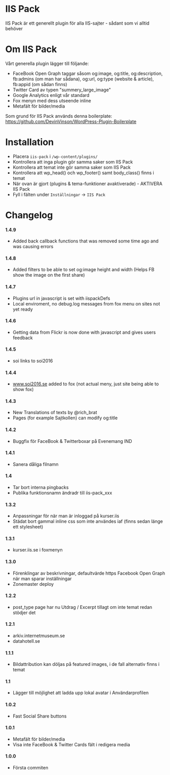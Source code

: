 IIS Pack
========

IIS Pack är ett generellt plugin för alla IIS-sajter - sådant som vi alltid behöver

# Om IIS Pack

Vårt generella plugin lägger till följande:

* FaceBook Open Graph taggar såsom og:image, og:title, og:description, fb:admins (om man har sådana), og:url, og:type (website & article), fb:appid (om sådan finns)
* Twitter Card av typen "summery_large_image"
* Google Analytics enligt vår standard
* Fox menyn med dess utseende inline
* Metafält för bilder/media

Som grund för IIS Pack används denna boilerplate:
https://github.com/DevinVinson/WordPress-Plugin-Boilerplate

Installation
============

* Placera `iis-pack` i `/wp-content/plugins/`
* Kontrollera att inga plugin gör samma saker som IIS Pack
* Kontrollera att temat inte gör samma saker som IIS Pack
* Kontrollera att wp_head() och wp_footer() samt body_class() finns i temat
* När ovan är gjort (plugins & tema-funktioner avaktiverade) - AKTIVERA IIS Pack
* Fyll i fälten under `Inställningar` -> `IIS Pack`


Changelog
=========
#### 1.4.9
* Added back callback functions that was removed some time ago and was causing errors
#### 1.4.8
* Added filters to be able to set og:image height and width (Helps FB show the image on the first share)

#### 1.4.7
* Plugins url in javascript is set with iispackDefs
* Local enviroment, no debug.log messages from fox menu on sites not yet ready

#### 1.4.6
* Getting data from Flickr is now done with javascript and gives users feedback

#### 1.4.5
* soi links to soi2016

#### 1.4.4
* www.soi2016.se added to fox (not actual meny, just site being able to show fox)

#### 1.4.3
* New Translations of texts by @rich_brat
* Pages (for example Sajtkollen) can modify og:title

#### 1.4.2
* Buggfix för FaceBook & Twitterboxar på Evenemang IND

#### 1.4.1
* Sanera dåliga filnamn

#### 1.4
* Tar bort interna pingbacks
* Publika funktionsnamn ändradr till iis-pack_xxx

#### 1.3.2
* Anpassningar för när man är inloggad på kurser.iis
* Städat bort gammal inline css som inte användes iaf (finns sedan länge ett stylesheet)

#### 1.3.1
* kurser.iis.se i foxmenyn

#### 1.3.0
* Förenklingar av beskrivningar, defaultvärde https Facebook Open Graph när man sparar inställningar
* Zonemaster deploy

#### 1.2.2
* post_type page har nu Utdrag / Excerpt tillagt om inte temat redan stödjer det

#### 1.2.1
* arkiv.internetmuseum.se
* datahotell.se

#### 1.1.1
* Bildattribution kan döljas på featured images, i de fall alternativ finns i temat

#### 1.1
* Lägger till möjlighet att ladda upp lokal avatar i Användarprofilen

#### 1.0.2
* Fast Social Share buttons

#### 1.0.1
* Metafält för bilder/media
* Visa inte FaceBook & Twitter Cards fält i redigera media

#### 1.0.0
* Första commiten

